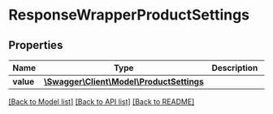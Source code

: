 # ResponseWrapperProductSettings

## Properties
Name | Type | Description | Notes
------------ | ------------- | ------------- | -------------
**value** | [**\Swagger\Client\Model\ProductSettings**](ProductSettings.md) |  | [optional] 

[[Back to Model list]](../README.md#documentation-for-models) [[Back to API list]](../README.md#documentation-for-api-endpoints) [[Back to README]](../README.md)


